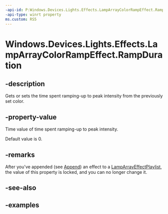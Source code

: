 ```yaml
---
-api-id: P:Windows.Devices.Lights.Effects.LampArrayColorRampEffect.RampDuration
-api-type: winrt property
ms.custom: RS5
---
```


<!-- Property syntax.
public TimeSpan RampDuration { get;  set; }
-->

# Windows.Devices.Lights.Effects.LampArrayColorRampEffect.RampDuration

## -description
Gets or sets the time spent ramping-up to peak intensity from the previously set color.

## -property-value
Time value of time spent ramping-up to peak intensity.

Default value is 0.
## -remarks
After you've appended (see [Append](lamparrayeffectplaylist_append_292269384.md)) an effect to a [LampArrayEffectPlaylist](lamparrayeffectplaylist.md), the value of this property is locked, and you can no longer change it.

## -see-also

## -examples

